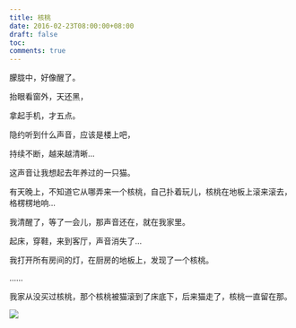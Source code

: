 ```yaml
---
title: 核桃
date: 2016-02-23T08:00:00+08:00
draft: false
toc:
comments: true
---
```



朦胧中，好像醒了。

抬眼看窗外，天还黑，

拿起手机，才五点。

隐约听到什么声音，应该是楼上吧，

持续不断，越来越清晰…

这声音让我想起去年养过的一只猫。

有天晚上，不知道它从哪弄来一个核桃，自己扑着玩儿，核桃在地板上滚来滚去，格楞楞地响…

我清醒了，等了一会儿，那声音还在，就在我家里。

起床，穿鞋，来到客厅，声音消失了…

我打开所有房间的灯，在厨房的地板上，发现了一个核桃。

…… 

我家从没买过核桃，那个核桃被猫滚到了床底下，后来猫走了，核桃一直留在那。


![](./pics_1.jpg)



